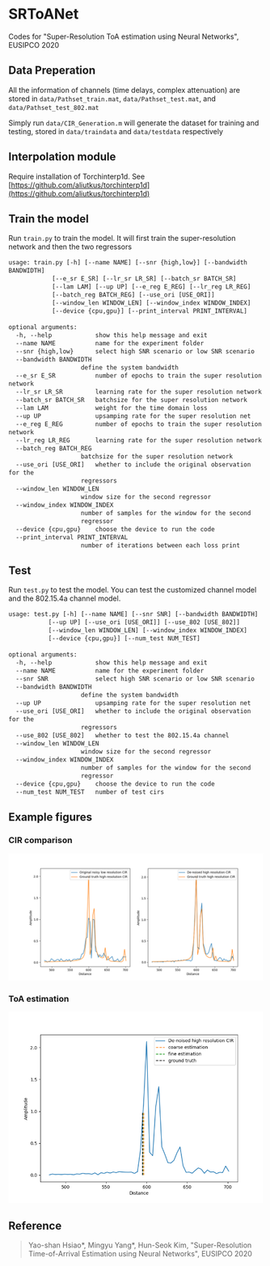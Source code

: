 # SRToANet

Codes for "Super-Resolution ToA estimation using Neural Networks", EUSIPCO 2020

## Data Preperation

All the information of channels (time delays, complex attenuation) are stored in `data/Pathset_train.mat`, `data/Pathset_test.mat`, and `data/Pathset_test_802.mat`

Simply run `data/CIR_Generation.m` will generate the dataset for training and testing, stored in `data/traindata` and `data/testdata` respectively

## Interpolation module

Require installation of Torchinterp1d. See [https://github.com/aliutkus/torchinterp1d](https://github.com/aliutkus/torchinterp1d)
## Train the model

Run `train.py` to train the model. It will first train the super-resolution network and then the two regressors

    usage: train.py [-h] [--name NAME] [--snr {high,low}] [--bandwidth BANDWIDTH]
                [--e_sr E_SR] [--lr_sr LR_SR] [--batch_sr BATCH_SR]
                [--lam LAM] [--up UP] [--e_reg E_REG] [--lr_reg LR_REG]
                [--batch_reg BATCH_REG] [--use_ori [USE_ORI]]
                [--window_len WINDOW_LEN] [--window_index WINDOW_INDEX]
                [--device {cpu,gpu}] [--print_interval PRINT_INTERVAL]

    optional arguments:
      -h, --help            show this help message and exit
      --name NAME           name for the experiment folder
      --snr {high,low}      select high SNR scenario or low SNR scenario
      --bandwidth BANDWIDTH
                        define the system bandwidth
      --e_sr E_SR           number of epochs to train the super resolution network
      --lr_sr LR_SR         learning rate for the super resolution network
      --batch_sr BATCH_SR   batchsize for the super resolution network
      --lam LAM             weight for the time domain loss
      --up UP               upsamping rate for the super resolution net
      --e_reg E_REG         number of epochs to train the super resolution network
      --lr_reg LR_REG       learning rate for the super resolution network
      --batch_reg BATCH_REG
                        batchsize for the super resolution network
      --use_ori [USE_ORI]   whether to include the original observation for the
                        regressors
      --window_len WINDOW_LEN
                        window size for the second regressor
      --window_index WINDOW_INDEX
                        number of samples for the window for the second
                        regressor
      --device {cpu,gpu}    choose the device to run the code
      --print_interval PRINT_INTERVAL
                        number of iterations between each loss print
## Test 

Run `test.py` to test the model. You can test the customized channel model and the 802.15.4a channel model.

    usage: test.py [-h] [--name NAME] [--snr SNR] [--bandwidth BANDWIDTH]
               [--up UP] [--use_ori [USE_ORI]] [--use_802 [USE_802]]
               [--window_len WINDOW_LEN] [--window_index WINDOW_INDEX]
               [--device {cpu,gpu}] [--num_test NUM_TEST]

    optional arguments:
      -h, --help            show this help message and exit
      --name NAME           name for the experiment folder
      --snr SNR             select high SNR scenario or low SNR scenario
      --bandwidth BANDWIDTH
                        define the system bandwidth
      --up UP               upsamping rate for the super resolution net
      --use_ori [USE_ORI]   whether to include the original observation for the
                        regressors
      --use_802 [USE_802]   whether to test the 802.15.4a channel
      --window_len WINDOW_LEN
                        window size for the second regressor
      --window_index WINDOW_INDEX
                        number of samples for the window for the second
                        regressor
      --device {cpu,gpu}    choose the device to run the code
      --num_test NUM_TEST   number of test cirs

## Example figures
### CIR comparison
![cir](example1.png)

### ToA estimation
![toa](example2.png)

## Reference 
> Yao-shan Hsiao*, Mingyu Yang*, Hun-Seok Kim, "Super-Resolution Time-of-Arrival Estimation using Neural Networks", EUSIPCO 2020
